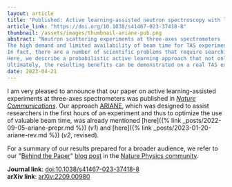 ```yaml
---
layout: article
title: "Published: Active learning-assisted neutron spectroscopy with log-Gaussian processes"
article_link: "https://doi.org/10.1038/s41467-023-37418-8"
thumbnail: /assets/images/thumbnail-ariane-pub.png
abstract: "Neutron scattering experiments at three-axes spectrometers (TAS) investigate magnetic and lattice excitations by measuring intensity distributions to understand the origins of materials properties.
The high demand and limited availability of beam time for TAS experiments however raise the natural question whether we can improve their efficiency and make better use of the experimenter’s time.
In fact, there are a number of scientific problems that require searching for signals, which may be time consuming and inefficient if done manually due to measurements in uninformative regions.
Here, we describe a probabilistic active learning approach that not only runs autonomously, i.e., without human interference, but can also directly provide locations for informative measurements in a mathematically sound and methodologically robust way by exploiting log-Gaussian processes.
Ultimately, the resulting benefits can be demonstrated on a real TAS experiment and a benchmark including numerous different excitations."
date: 2023-04-21
---
```


I am very pleased to announce that our paper on active learning-assisted experiments at three-axes spectrometers was published in [_Nature Communications_](https://www.nature.com/ncomms/).
Our approach [ARIANE](https://ariane.readthedocs.io/), which was designed to assist researchers in the first hours of an experiment and thus to optimize the use of valuable beam time, was already mentioned [here]({% link _posts/2022-09-05-ariane-prepr.md %}) (_v1_) and [here]({% link _posts/2023-01-20-ariane-rev.md %}) (_v2_, revised).

For a summary of our results prepared for a broader audience, we refer to our "[Behind the Paper](https://physicscommunity.nature.com/channels/behind-the-paper)" [blog post](https://physicscommunity.nature.com/posts/towards-ai-assisted-neutron-spectroscopy) in the [Nature Physics community](https://physicscommunity.nature.com).

**Journal link**: [doi:10.1038/s41467-023-37418-8](https://doi.org/10.1038/s41467-023-37418-8)  
**arXiv link**: [arXiv:2209.00980](https://arxiv.org/abs/2209.00980)

